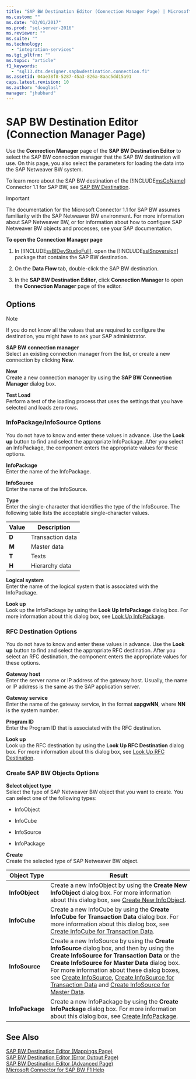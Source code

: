```yaml
---
title: "SAP BW Destination Editor (Connection Manager Page) | Microsoft Docs"
ms.custom: ""
ms.date: "03/01/2017"
ms.prod: "sql-server-2016"
ms.reviewer: ""
ms.suite: ""
ms.technology: 
  - "integration-services"
ms.tgt_pltfrm: ""
ms.topic: "article"
f1_keywords: 
  - "sql13.dts.designer.sapbwdestination.connection.f1"
ms.assetid: 04ae38f8-5287-45a3-826a-8aac5dd15a91
caps.latest.revision: 10
ms.author: "douglasl"
manager: "jhubbard"
---
```

# SAP BW Destination Editor (Connection Manager Page)
  Use the **Connection Manager** page of the **SAP BW Destination Editor** to select the SAP BW connection manager that the SAP BW destination will use. On this page, you also select the parameters for loading the data into the SAP Netweaver BW system.  
  
 To learn more about the SAP BW destination of the [!INCLUDE[msCoName](../../advanced-analytics/r-services/tutorials/includes/msconame-md.md)] Connector 1.1 for SAP BW, see [SAP BW Destination](../../integration-services/data-flow/sap-bw-destination.md).  
  
> [!IMPORTANT]  
>  The documentation for the Microsoft Connector 1.1 for SAP BW assumes familiarity with the SAP Netweaver BW environment. For more information about SAP Netweaver BW, or for information about how to configure SAP Netweaver BW objects and processes, see your SAP documentation.  
  
 **To open the Connection Manager page**  
  
1.  In [!INCLUDE[ssBIDevStudioFull](../../analysis-services/includes/ssbidevstudiofull-md.md)], open the [!INCLUDE[ssISnoversion](../../advanced-analytics/r-services/includes/ssisnoversion-md.md)] package that contains the SAP BW destination.  
  
2.  On the **Data Flow** tab, double-click the SAP BW destination.  
  
3.  In the **SAP BW Destination Editor**, click **Connection Manager** to open the **Connection Manager** page of the editor.  
  
## Options  
  
> [!NOTE]  
>  If you do not know all the values that are required to configure the destination, you might have to ask your SAP administrator.  
  
 **SAP BW connection manager**  
 Select an existing connection manager from the list, or create a new connection by clicking **New**.  
  
 **New**  
 Create a new connection manager by using the **SAP BW Connection Manager** dialog box.  
  
 **Test Load**  
 Perform a test of the loading process that uses the settings that you have selected and loads zero rows.  
  
### InfoPackage/InfoSource Options  
 You do not have to know and enter these values in advance. Use the **Look up** button to find and select the appropriate InfoPackage. After you select an InfoPackage, the component enters the appropriate values for these options.  
  
 **InfoPackage**  
 Enter the name of the InfoPackage.  
  
 **InfoSource**  
 Enter the name of the InfoSource.  
  
 **Type**  
 Enter the single-character that identifies the type of the InfoSource. The following table lists the acceptable single-character values.  
  
|Value|Description|  
|-----------|-----------------|  
|**D**|Transaction data|  
|**M**|Master data|  
|**T**|Texts|  
|**H**|Hierarchy data|  
  
 **Logical system**  
 Enter the name of the logical system that is associated with the InfoPackage.  
  
 **Look up**  
 Look up the InfoPackage by using the **Look Up InfoPackage** dialog box. For more information about this dialog box, see [Look Up InfoPackage](../../integration-services/data-flow/look-up-infopackage.md).  
  
### RFC Destination Options  
 You do not have to know and enter these values in advance. Use the **Look up** button to find and select the appropriate RFC destination. After you select an RFC destination, the component enters the appropriate values for these options.  
  
 **Gateway host**  
 Enter the server name or IP address of the gateway host. Usually, the name or IP address is the same as the SAP application server.  
  
 **Gateway service**  
 Enter the name of the gateway service, in the format **sapgwNN**, where **NN** is the system number.  
  
 **Program ID**  
 Enter the Program ID that is associated with the RFC destination.  
  
 **Look up**  
 Look up the RFC destination by using the **Look Up RFC Destination** dialog box. For more information about this dialog box, see [Look Up RFC Destination](../../integration-services/data-flow/look-up-rfc-destination.md).  
  
### Create SAP BW Objects Options  
 **Select object type**  
 Select the type of SAP Netweaver BW object that you want to create. You can select one of the following types:  
  
-   InfoObject  
  
-   InfoCube  
  
-   InfoSource  
  
-   InfoPackage  
  
 **Create**  
 Create the selected type of SAP Netweaver BW object.  
  
|Object Type|Result|  
|-----------------|------------|  
|**InfoObject**|Create a new InfoObject by using the **Create New InfoObject** dialog box. For more information about this dialog box, see [Create New InfoObject](../../integration-services/data-flow/create-new-infoobject.md).|  
|**InfoCube**|Create a new InfoCube by using the **Create InfoCube for Transaction Data** dialog box. For more information about this dialog box, see [Create InfoCube for Transaction Data](../../integration-services/data-flow/create-infocube-for-transaction-data.md).|  
|**InfoSource**|Create a new InfoSource by using the **Create InfoSource** dialog box, and then by using the **Create InfoSource for Transaction Data** or the **Create InfoSource for Master Data** dialog box. For more information about these dialog boxes, see [Create InfoSource](../../integration-services/data-flow/create-infosource.md), [Create InfoSource for Transaction Data](../../integration-services/data-flow/create-infosource-for-transaction-data.md) and [Create InfoSource for Master Data](../../integration-services/data-flow/create-infosource-for-master-data.md).|  
|**InfoPackage**|Create a new InfoPackage by using the **Create InfoPackage** dialog box. For more information about this dialog box, see [Create InfoPackage](../../integration-services/data-flow/create-infopackage.md).|  
  
## See Also  
 [SAP BW Destination Editor &#40;Mappings Page&#41;](../../integration-services/data-flow/sap-bw-destination-editor-mappings-page.md)   
 [SAP BW Destination Editor &#40;Error Output Page&#41;](../../integration-services/data-flow/sap-bw-destination-editor-error-output-page.md)   
 [SAP BW Destination Editor &#40;Advanced Page&#41;](../../integration-services/data-flow/sap-bw-destination-editor-advanced-page.md)   
 [Microsoft Connector for SAP BW F1 Help](../../integration-services/microsoft-connector-for-sap-bw-f1-help.md)  
  
  